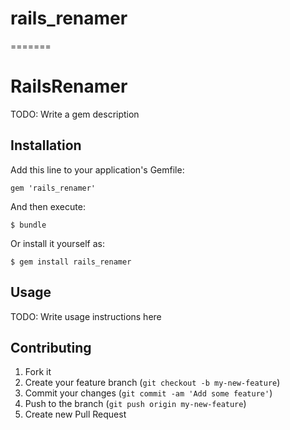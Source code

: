 rails_renamer
=============
=======
# RailsRenamer

TODO: Write a gem description

## Installation

Add this line to your application's Gemfile:

    gem 'rails_renamer'

And then execute:

    $ bundle

Or install it yourself as:

    $ gem install rails_renamer

## Usage

TODO: Write usage instructions here

## Contributing

1. Fork it
2. Create your feature branch (`git checkout -b my-new-feature`)
3. Commit your changes (`git commit -am 'Add some feature'`)
4. Push to the branch (`git push origin my-new-feature`)
5. Create new Pull Request
